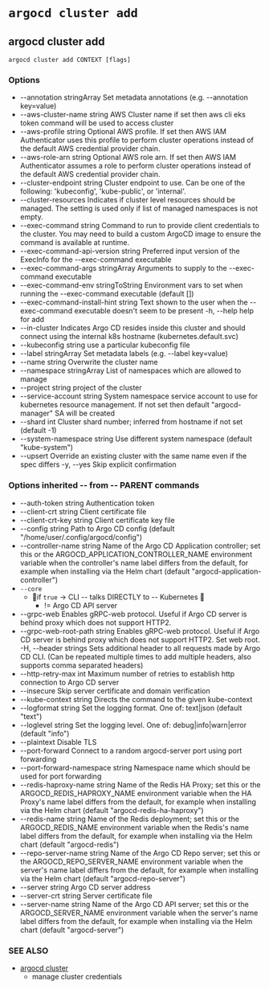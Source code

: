 # `argocd cluster add`

## argocd cluster add

```
argocd cluster add CONTEXT [flags]
```

### Options

* --annotation stringArray             Set metadata annotations (e.g. --annotation key=value)
* --aws-cluster-name string            AWS Cluster name if set then aws cli eks token command will be used to access cluster
* --aws-profile string                 Optional AWS profile. If set then AWS IAM Authenticator uses this profile to perform cluster operations instead of the default AWS credential provider chain.
* --aws-role-arn string                Optional AWS role arn. If set then AWS IAM Authenticator assumes a role to perform cluster operations instead of the default AWS credential provider chain.
* --cluster-endpoint string            Cluster endpoint to use. Can be one of the following: 'kubeconfig', 'kube-public', or 'internal'.
* --cluster-resources                  Indicates if cluster level resources should be managed. The setting is used only if list of managed namespaces is not empty.
* --exec-command string                Command to run to provide client credentials to the cluster. You may need to build a custom ArgoCD image to ensure the command is available at runtime.
* --exec-command-api-version string    Preferred input version of the ExecInfo for the --exec-command executable
* --exec-command-args stringArray      Arguments to supply to the --exec-command executable
* --exec-command-env stringToString    Environment vars to set when running the --exec-command executable (default [])
* --exec-command-install-hint string   Text shown to the user when the --exec-command executable doesn't seem to be present
-h, --help                               help for add
* --in-cluster                         Indicates Argo CD resides inside this cluster and should connect using the internal k8s hostname (kubernetes.default.svc)
* --kubeconfig string                  use a particular kubeconfig file
* --label stringArray                  Set metadata labels (e.g. --label key=value)
* --name string                        Overwrite the cluster name
* --namespace stringArray              List of namespaces which are allowed to manage
* --project string                     project of the cluster
* --service-account string             System namespace service account to use for kubernetes resource management. If not set then default "argocd-manager" SA will be created
* --shard int                          Cluster shard number; inferred from hostname if not set (default -1)
* --system-namespace string            Use different system namespace (default "kube-system")
* --upsert                             Override an existing cluster with the same name even if the spec differs
-y, --yes                                Skip explicit confirmation

### Options inherited -- from -- PARENT commands


* --auth-token string               Authentication token
* --client-crt string               Client certificate file
* --client-crt-key string           Client certificate key file
* --config string                   Path to Argo CD config (default "/home/user/.config/argocd/config")
* --controller-name string          Name of the Argo CD Application controller; set this or the ARGOCD_APPLICATION_CONTROLLER_NAME environment variable when the controller's name label differs from the default, for example when installing via the Helm chart (default "argocd-application-controller")
* `--core`
  * 👀if `true` -> CLI -- talks DIRECTLY to -- Kubernetes 👀
    * != Argo CD API server
* --grpc-web                        Enables gRPC-web protocol. Useful if Argo CD server is behind proxy which does not support HTTP2.
* --grpc-web-root-path string       Enables gRPC-web protocol. Useful if Argo CD server is behind proxy which does not support HTTP2. Set web root.
-H, --header strings                  Sets additional header to all requests made by Argo CD CLI. (Can be repeated multiple times to add multiple headers, also supports comma separated headers)
* --http-retry-max int              Maximum number of retries to establish http connection to Argo CD server
* --insecure                        Skip server certificate and domain verification
* --kube-context string             Directs the command to the given kube-context
* --logformat string                Set the logging format. One of: text|json (default "text")
* --loglevel string                 Set the logging level. One of: debug|info|warn|error (default "info")
* --plaintext                       Disable TLS
* --port-forward                    Connect to a random argocd-server port using port forwarding
* --port-forward-namespace string   Namespace name which should be used for port forwarding
* --redis-haproxy-name string       Name of the Redis HA Proxy; set this or the ARGOCD_REDIS_HAPROXY_NAME environment variable when the HA Proxy's name label differs from the default, for example when installing via the Helm chart (default "argocd-redis-ha-haproxy")
* --redis-name string               Name of the Redis deployment; set this or the ARGOCD_REDIS_NAME environment variable when the Redis's name label differs from the default, for example when installing via the Helm chart (default "argocd-redis")
* --repo-server-name string         Name of the Argo CD Repo server; set this or the ARGOCD_REPO_SERVER_NAME environment variable when the server's name label differs from the default, for example when installing via the Helm chart (default "argocd-repo-server")
* --server string                   Argo CD server address
* --server-crt string               Server certificate file
* --server-name string              Name of the Argo CD API server; set this or the ARGOCD_SERVER_NAME environment variable when the server's name label differs from the default, for example when installing via the Helm chart (default "argocd-server")

### SEE ALSO

* [argocd cluster](argocd_cluster.md)
  * manage cluster credentials
